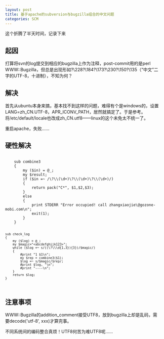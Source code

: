 ```yaml
---
layout: post
title: 基于apache的subversion与bugzilla组合的中文问题
categories: SCM
---
```


这个折腾了半天时间，记录下来

## 起因 ##

打算将svn的log提交到相应的bugzilla上作为注释，post-commit用的是perl WWW::Bugzilla，但总是出现形如?\228?\184?\173?\230?\150?\135（“中文”二字的UTF-8，十进制），不知为何？

## 解决  ##
首先从ubuntu本身来搞，基本找不到这样的问题，难得有个是windows的，设置LANG=zh_CN.UTF-8，APR_ICONV_PATH，居然就搞定了。于是参考。将/etc/default/locale也改成zh_CN.utf8——linux的这个未免太不统一了。

重启apache，失败……


## 硬性解决 ##
<code>
    sub combine3  
    {  
        my ($in) = @_;  
        my $result;  
        if ($in =~ /\?\\(\d+)\?\\(\d+)\?\\(\d+)/)  
        {  
            return pack("C*", $1,$2,$3);  
        }  
        else  
        {  
            print STDERR "Error occupied! call zhangxiaojie\@gozone-mobi.com\n";  
            exit(1);  
        }  
    }  
      
    sub check_log  
    {  
        my ($log) = @_;  
        my $magic="<abcdefghijk123>";  
        while ($log =~ s/((\?\\\d{1,3}){3})/$magic/)  
        {  
            #print "1 $1\n";  
            my $rep = combine3($1);  
            $log =~ s/$magic/$rep/;  
            #print $log, "\n";  
            #print "----\n";  
        }  
        return $log;  
    }  
</code>

## 注意事项 ##
WWW::Bugzilla的addition_comment接受UTF8，放到bugzilla上却是乱码，需要decode('utf-8', xxx)才算完事。

不同系统间的编码整合真烦！UTF8何苦为难UTF8呢……

